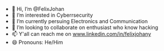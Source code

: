 - 👋 Hi, I’m @FelixJohan
- 👀 I’m interested in Cyberrsecurity
- 🌱 I’m currently persuing Electronics and Communication
- 💞️ I’m looking to collaborate on enthusiast who know hacking
- 📫 Y'all can reach me on www.linkedin.com/in/felixjohany
- 😄 Pronouns: He/Him

<!---
FelixJohan/FelixJohan is a ✨ special ✨ repository because its `README.md` (this file) appears on your GitHub profile.
You can click the Preview link to take a look at your changes.
--->

